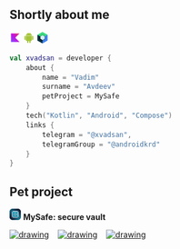 

## Shortly about me  
<img src="https://github.com/devicons/devicon/blob/master/icons/kotlin/kotlin-original.svg" alt="drawing" width="20"/> <img src="https://github.com/devicons/devicon/blob/master/icons/android/android-plain.svg" alt="drawing" width="20"/> <img src="https://github.com/devicons/devicon/blob/master/icons/jetpackcompose/jetpackcompose-original.svg" alt="drawing" width="20"/>
```kotlin
val xvadsan = developer {
    about {
        name = "Vadim"
        surname = "Avdeev"
        petProject = MySafe
    }
    tech("Kotlin", "Android", "Compose")
    links {
        telegram = "@xvadsan",
        telegramGroup = "@androidkrd"
    }
}
```

## Pet project
<a href="https://play.google.com/store/apps/details?id=ru.devrobots.privateCard&hl=ru&gl=US"><img src="https://github.com/xvadsan/BlankMVVM/blob/develop/app/src/main/res/drawable/am_icon.webp" alt="drawing" width="20"/></a>  **MySafe: secure vault**

<a href="https://www.rustore.ru/catalog/app/ru.devrobots.privateCard"><img src="https://github.com/xvadsan/BlankMVVM/blob/develop/app/src/main/res/drawable/rustore.png" alt="drawing" height="30"/></a>&nbsp;&nbsp;&nbsp;
<a href="https://play.google.com/store/apps/details?id=ru.devrobots.privateCard&hl=ru&gl=US"><img src="https://github.com/xvadsan/BlankMVVM/blob/develop/app/src/main/res/drawable/playmarket.png" alt="drawing" height="30"/></a>&nbsp;&nbsp;&nbsp;
<a href="https://4pda.to/forum/index.php?showtopic=1044749&st=0#entry113972880"><img src="https://github.com/xvadsan/BlankMVVM/blob/develop/app/src/main/res/drawable/4pda.png" alt="drawing" height="30"/></a>
